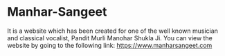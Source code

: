 # Manhar-Sangeet
It is a website which has been created for one of the well known musician and classical vocalist, Pandit Murli Manohar Shukla Ji.
You can view the website by going to the following link:
https://www.manharsangeet.com
